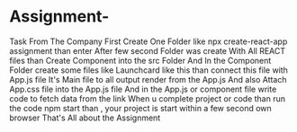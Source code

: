 # Assignment-
Task From The Company 
First Create One Folder like npx create-react-app assignment
than enter After few second Folder was create With All REACT files
than Create Component into the src Folder
And In the Component Folder create some files like Launchcard like this
than connect this file with App.js file 
It's Main file to all output render from the App.js
And also Attach App.css file into the App.js file
And in the App.js or component file write code to fetch data from the link 
When u complete project or code than run the code npm start than , your project is start within a few second own browser 
That's All about the Assignment 
